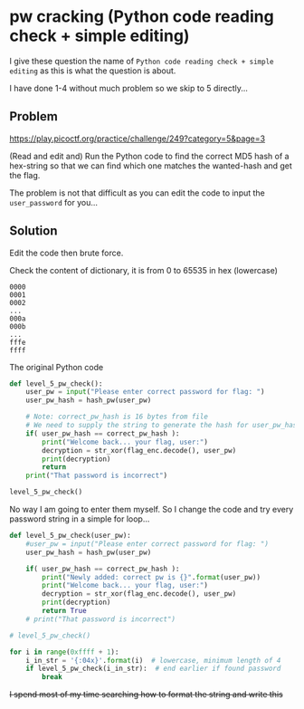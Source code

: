# pw cracking (Python code reading check + simple editing)

I give these question the name of `Python code reading check + simple editing` as this is what the question is about.

I have done 1-4 without much problem so we skip to 5 directly...

## Problem

<https://play.picoctf.org/practice/challenge/249?category=5&page=3>

(Read and edit and) Run the Python code to find the correct MD5 hash of a hex-string so that we can find which one matches the wanted-hash and get the flag.

The problem is not that difficult as you can edit the code to input the `user_password` for you...

## Solution

Edit the code then brute force.

Check the content of dictionary, it is from 0 to 65535 in hex (lowercase)

```text
0000
0001
0002
...
000a
000b
...
fffe
ffff
```

The original Python code

```python
def level_5_pw_check():
    user_pw = input("Please enter correct password for flag: ")
    user_pw_hash = hash_pw(user_pw)

    # Note: correct_pw_hash is 16 bytes from file
    # We need to supply the string to generate the hash for user_pw_hash
    if( user_pw_hash == correct_pw_hash ):
        print("Welcome back... your flag, user:")
        decryption = str_xor(flag_enc.decode(), user_pw)
        print(decryption)
        return
    print("That password is incorrect")

level_5_pw_check()
```

No way I am going to enter them myself. So I change the code and try every password string in a simple for loop...

```python
def level_5_pw_check(user_pw):
    #user_pw = input("Please enter correct password for flag: ")
    user_pw_hash = hash_pw(user_pw)

    if( user_pw_hash == correct_pw_hash ):
        print("Newly added: correct pw is {}".format(user_pw))
        print("Welcome back... your flag, user:")
        decryption = str_xor(flag_enc.decode(), user_pw)
        print(decryption)
        return True
    # print("That password is incorrect")

# level_5_pw_check()

for i in range(0xffff + 1):
    i_in_str = '{:04x}'.format(i)  # lowercase, minimum length of 4
    if level_5_pw_check(i_in_str):  # end earlier if found password
        break
```

~~I spend most of my time searching how to format the string and write this~~

